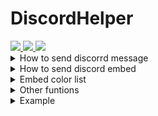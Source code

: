 <h1>DiscordHelper</h1>

<a href="https://www.php.net">
    <img src="https://img.shields.io/badge/PHP-777BB4?style=flat&logo=PHP&logoColor=white">
</a>

<a href="https://github.com/pmmp/Pocketmine-MP">
    <img src="https://img.shields.io/badge/PMMP-gray?style=flat">
</a>

<a href="https://github.com/poggit/devirion">
    <img src="https://img.shields.io/badge/Virion-gray?style=flat">
</a>

<details>
<summary>How to send discorrd message</summary>
<div markdown="1">

```php
use MIN\DiscordHelper\DataManager;
use MIN\DiscordHelper\DiscordHelper;

$data = new DataManager(YourWebHookURL);
$data->setContent('THIS IS CONTENT');
DiscordHelper::send($data);
```
</div>
</details>

<details>
<summary>How to send discord embed</summary>
<div markdown="2">

```php
use MIN\DiscordHelper\DataManager;
use MIN\DiscordHelper\DiscordHelper;
use MIN\DiscordHelper\EmbedColor;

$data = new DataManager(YourWebHookURL);
$data->setEmbedTitle('THIS IS EMBED TITLE');
$data->setEmbedDescription('THIS IS EMBED DESCRIPTION');
$data->setEmbedColor(setColor); //EmbedColor::RED
DiscordHelper::send($data);
```
</div>
</details>

<details>
<summary>Embed color list</summary>
<div markdown="1">

```php
use MIN\DiscordHelper\EmbedColor;

EmbedColor::DEFAULT;
EmbedColor::WHITE;
EmbedColor::AQUA;
EmbedColor::GREEN;
EmbedColor::BLUE;
EmbedColor::YELLOW;
EmbedColor::PURPLE;
EmbedColor::LUMINOUS_VIVID_PINK;
EmbedColor::FUCHSIA;
EmbedColor::GOLD;
EmbedColor::ORANGE;
EmbedColor::RED;
EmbedColor::GREY;
EmbedColor::NAVY;
EmbedColor::DARK_AQUA;
EmbedColor::DARK_GREEN;
EmbedColor::DARK_BLUE;
EmbedColor::DARK_PURPLE;
EmbedColor::DARK_VIVID_PINK;
EmbedColor::DARK_GOLD;
EmbedColor::DARK_ORANGE;
EmbedColor::DARK_RED;
EmbedColor::DARK_GREY;
EmbedColor::DARKER_GREY;
EmbedColor::LIGHT_GREY;
EmbedColor::DARK_NAVY;
EmbedColor::BLURPLE;
EmbedColor::GREYPLE;
EmbedColor::DARK_BUT_NOT_BLACK;
EmbedColor::NOT_QUITE_BLACK;
```
</div>
</details>

<details>
<summary>Other funtions</summary>
<div markdown="1">

```php
$data->setBotName('HOOK BOT NAME CHANGE TEST');
$data->setTTS(true or false);
$data->setEmbedAuthor('THIS IS AUTHOR', 'https://github.com/MIN0707');
$data->addEmbedField('FIELD', 'THIS IS INLINE FIELD', true);
$data->addEmbedField('FIELD', 'THIS IS OUTLINE FIELD', false);
$data->setEmbedImage(SET YOUR IMAGE URL);
$data->setEmbedFooter('THIS IS FOOTER', SET YOUR IMAGE URL);
```

</div>
</details>

<details>
<summary>Example</summary>
<div markdown="1">

```php
<?php

declare(strict_types=1);

/**
 * @name Discord
 * @api 4.0.0
 * @version 0.1
 * @author MIN
 * @main Min\Discord
 */

namespace Min;

use MIN\DiscordHelper\DataManager;
use MIN\DiscordHelper\DiscordHelper;
use MIN\DiscordHelper\EmbedColor;
use pocketmine\plugin\PluginBase;

class Discord extends PluginBase
{
    private const WebHookURL = 'SET YOUR WEB HOOK URL';

    protected function onEnable(): void
    {
        $data = new DataManager(self::WebHookURL);
        $data->setBotName('BOT NAME CHANGE TEST');
        $data->setContent('THIS IS CONTENT');
        $data->setEmbedAuthor('THIS IS AUTHOR', 'https://github.com/MIN0707');
        $data->setEmbedTitle('THIS IS EMBED TITLE');
        $data->setEmbedDescription('THIS IS EMBED DESCRIPTION');
        $data->setEmbedColor(EmbedColor::RED);
        $data->addEmbedField('FIELD 1', 'THIS IS INLINE FIELD 1', true);
        $data->addEmbedField('FIELD 2', 'THIS IS INLINE FIELD 2', true);
        $data->addEmbedField('FIELD 3', 'THIS IS INLINE FIELD 3', true);
        $data->addEmbedField('FIELD 4', 'THIS IS INLINE FIELD 4', true);
        $data->addEmbedField('FIELD 5', 'THIS IS INLINE FIELD 5', true);
        $data->addEmbedField('FIELD 6', 'THIS IS INLINE FIELD 6', true);
        $data->addEmbedField('FIELD 1', 'THIS IS OUTLINE FIELD 1', false);
        $data->addEmbedField('FIELD 2', 'THIS IS OUTLINE FIELD 2', false);
        $data->addEmbedField('FIELD 3', 'THIS IS OUTLINE FIELD 3', false);
        $data->setEmbedImage(SET YOUR IMAGE URL);
        $data->setEmbedFooter('THIS IS FOOTER', SET YOUR IMAGE URL);
        DiscordHelper::send($data);
    }
}
```

</div>
</details>
